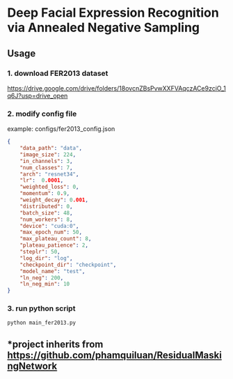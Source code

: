 # Deep Facial Expression Recognition via Annealed Negative Sampling

## Usage

### 1. download FER2013 dataset
https://drive.google.com/drive/folders/18ovcnZBsPvwXXFVAqczACe9zciO_1q6J?usp=drive_open

### 2. modify config file
example: configs/fer2013_config.json
```json
{
	"data_path": "data",
	"image_size": 224,
	"in_channels": 3,
	"num_classes": 7,
	"arch": "resnet34",
	"lr":  0.0001,
	"weighted_loss": 0,
	"momentum": 0.9,
	"weight_decay": 0.001,
	"distributed": 0,
	"batch_size": 48, 
	"num_workers": 8,
	"device": "cuda:0",
	"max_epoch_num": 50,
	"max_plateau_count": 8,
	"plateau_patience": 2,
	"steplr": 50,
	"log_dir": "log",
	"checkpoint_dir": "checkpoint",
	"model_name": "test",
	"ln_neg": 200,
	"ln_neg_min": 10
}

```

### 3. run python script
```shell
python main_fer2013.py
```

## *project inherits from https://github.com/phamquiluan/ResidualMaskingNetwork